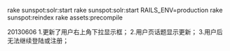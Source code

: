 rake sunspot:solr:start 
rake sunspot:solr:start RAILS_ENV=production
rake sunspot:reindex
rake assets:precompile

20130606
1.更新了用户右上角下拉显示框；
2.用户页话题显示更新；
3.用户后无法继续登陆或注册；

